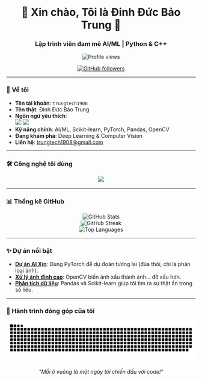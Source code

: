 <h1 align="center">🌟 Xin chào, Tôi là Đinh Đức Bảo Trung 🌟</h1>
<h3 align="center">Lập trình viên đam mê AI/ML | Python & C++</h3>

<p align="center">
  <img src="https://komarev.com/ghpvc/?username=trungtech1908&label=Lượt%20ghé%20thăm&color=ff79c6&style=flat-square" alt="Profile views" />
</p>

<p align="center">
  <a href="https://github.com/trungtech1908">
    <img src="https://img.shields.io/github/followers/trungtech1908?label=Theo%20dõi&style=social&logo=github&color=bd93f9" alt="GitHub followers" />
  </a>
</p>

---

### 🌠 Về tôi
- **Tên tài khoản**: `trungtech1908`  
- **Tên thật**: Đinh Đức Bảo Trung  
- **Ngôn ngữ yêu thích**:  
  <img src="https://img.shields.io/badge/Python-FFD43B?style=flat-square&logo=python&logoColor=3776AB" /> 
  <img src="https://img.shields.io/badge/C++-00599C?style=flat-square&logo=c%2B%2B&logoColor=white" />  
- **Kỹ năng chính**: AI/ML, Scikit-learn, PyTorch, Pandas, OpenCV  
- **Đang khám phá**: Deep Learning & Computer Vision  
- **Liên hệ**: [trungtech1908@gmail.com](trungtech1908@gmail.com)  

---

### 🛠 Công nghệ tôi dùng
<p align="center">
  <img src="https://skillicons.dev/icons?i=python,cpp,pytorch,scikitlearn,pandas,opencv,git,github,vscode,docker" />
</p>

---

### 📊 Thống kê GitHub
<p align="center">
  <img src="https://github-readme-stats.vercel.app/api?username=trungtech1908&show_icons=true&theme=catppuccin_mocha&hide_border=true&bg_color=1E1E2E&title_color=ff79c6&text_color=fab387&icon_color=50fa7b" alt="GitHub Stats" />
  <br/>
  <img src="https://github-readme-streak-stats.herokuapp.com/?user=trungtech1908&theme=catppuccin_mocha&hide_border=true&background=1E1E2E&stroke=ff79c6&ring=50fa7b&fire=ff79c6&currStreakLabel=fab387" alt="GitHub Streak" />
  <br/>
  <img src="https://github-readme-stats.vercel.app/api/top-langs/?username=trungtech1908&layout=compact&theme=catppuccin_mocha&hide_border=true&bg_color=1E1E2E&title_color=ff79c6&text_color=fab387" alt="Top Languages" />
</p>

---

### ✨ Dự án nổi bật
- **[Dự án AI Xịn](link)**: Dùng PyTorch để dự đoán tương lai (đùa thôi, chỉ là phân loại ảnh).  
- **[Xử lý ảnh đỉnh cao](link)**: OpenCV biến ảnh xấu thành ảnh... đỡ xấu hơn.  
- **[Phân tích dữ liệu](link)**: Pandas và Scikit-learn giúp tôi tìm ra sự thật ẩn trong số liệu.  

---

### 🐍 Hành trình đóng góp của tôi
<p align="center">
  <img src="https://github.com/Platane/snk/raw/output/github-contribution-grid-snake-dark.svg?color_snake=ff79c6&color_dots=1E1E2E,585563,bd93f9,ff79c6,50fa7b" alt="Snake Animation" />
</p>

<p align="center">
  <i>"Mỗi ô vuông là một ngày tôi chiến đấu với code!"</i>
</p>
